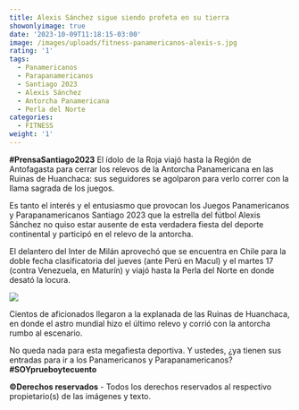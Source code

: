 ```yaml
---
title: Alexis Sánchez sigue siendo profeta en su tierra
showonlyimage: true
date: '2023-10-09T11:18:15-03:00'
image: /images/uploads/fitness-panamericanos-alexis-s.jpg
rating: '1'
tags:
  - Panamericanos
  - Parapanamericanos
  - Santiago 2023
  - Alexis Sánchez
  - Antorcha Panamericana
  - Perla del Norte
categories:
  - FITNESS
weight: '1'
---
```

**\#PrensaSantiago2023** El ídolo de la Roja viajó hasta la Región de Antofagasta para cerrar los relevos de la Antorcha Panamericana en las Ruinas de Huanchaca: sus seguidores se agolparon para verlo correr con la llama sagrada de los juegos.

<!--more-->

Es tanto el interés y el entusiasmo que provocan los Juegos Panamericanos y Parapanamericanos Santiago 2023 que la estrella del fútbol Alexis Sánchez no quiso estar ausente de esta verdadera fiesta del deporte continental y participó en el relevo de la antorcha.

El delantero del Inter de Milán aprovechó que se encuentra en Chile para la doble fecha clasificatoria del jueves (ante Perú en Macul) y el martes 17 (contra Venezuela, en Maturín) y viajó hasta la Perla del Norte en donde desató la locura. 

![](/images/uploads/fitness-panamericanos-alexis-s.jpg)

Cientos de aficionados llegaron a la explanada de las Ruinas de Huanchaca, en donde el astro mundial hizo el último relevo y corrió con la antorcha rumbo al escenario.

No queda nada para esta megafiesta deportiva. Y ustedes, ¿ya tienen sus entradas para ir a los Panamericanos y Parapanamericanos? **\#SOYprueboytecuento**

**©Derechos reservados** - Todos los derechos reservados al respectivo propietario(s) de las imágenes y texto.
